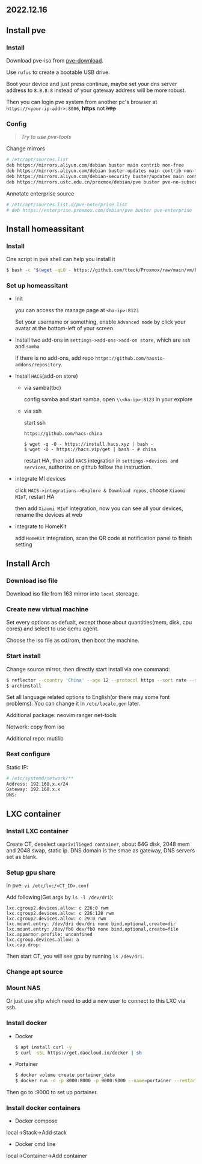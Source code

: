 2022.12.16
---

## Install pve

### Install

Download pve-iso from [pve-download](https://proxmox.com/en/downloads/category/iso-images-pve).

Use `rufus` to create a bootable USB drive.

Boot your device and just press continue, maybe set your dns server address to `8.8.8.8` instead of your gateway address will be more robust.

Then you can login pve system from another pc's browser at `https://<your-ip-addr>:8006`, **https** not ~~http~~

### Config

> *Try to use pve-tools*

Change mirrors

```bash
# /etc/apt/sources.list 
deb https://mirrors.aliyun.com/debian buster main contrib non-free
deb https://mirrors.aliyun.com/debian buster-updates main contrib non-free
deb https://mirrors.aliyun.com/debian-security buster/updates main contrib non-free # proxmox source
deb https://mirrors.ustc.edu.cn/proxmox/debian/pve buster pve-no-subscription
```

Annotate enterprise source

```bash
# /etc/apt/sources.list.d/pve-enterprise.list
# deb https://enterprise.proxmox.com/debian/pve buster pve-enterprise
```

## Install homeassitant

### Install

One script in pve shell can help you install it

```bash
$ bash -c "$(wget -qLO - https://github.com/tteck/Proxmox/raw/main/vm/haos-vm-v4.sh)"
```

### Set up homeassitant

- Init

  you can access the manage page at `<ha-ip>:8123`
  
  Set your username or something, enable `Advanced mode` by click your avatar at the bottom-left of your screen.

- Install two add-ons in `settings->add-ons->add-on store`, which are `ssh` and `samba`

  If there is no add-ons, add repo `https://github.com/hassio-addons/repository`.

- Install `HACS`(add-on store)

  - via samba(tbc)
  
    config samba and start samba, open `\\<ha-ip>:8123` in your explore

  - via ssh

    start ssh

    `https://github.com/hacs-china`

    ```
    $ wget -q -O - https://install.hacs.xyz | bash -
    $ wget -O - https://hacs.vip/get | bash - # china
    ```

    restart HA, then add `HACS` integration in `settings->devices and services`, authorize on github follow the instruction.

- integrate MI devices

  click `HACS->integrations->Explore & Download repos`, choose `Xiaomi MIoT`, restart HA

  then add `Xiaomi MIoT` integration, now you can see all your devices, rename the devices at web 

- integrate to HomeKit

  add `HomeKit` integration, scan the QR code at notification panel to finish setting

## Install Arch

### Download iso file

Download iso file from 163 mirror into `local` storeage.

### Create new virtual machine

Set every options as defualt, except those about quantities(mem, disk, cpu cores) and select to use qemu agent.

Choose the iso file as cd/rom, then boot the machine.

### Start install

Change source mirror, then directly start install via one command:

```bash
$ reflector --country 'China' --age 12 --protocol https --sort rate --save /etc/pacman.d/mirrorlist
$ archinstall
```

Set all language related options to English(or there may some font problems). You can change it in `/etc/locale.gen` later.

Additional package: neovim ranger net-tools

Network: copy from iso

Additional repo: mutilib

### Rest configure

Static IP:

```bash
# /etc/systemd/network/**
Address: 192.168.x.x/24
Gateway: 192.168.x.x
DNS: 
```

## LXC container

### Install LXC container

Create CT, deselect `unprivilieged container`, about 64G disk, 2048 mem and 2048 swap, static ip. DNS domain is the smae as gateway, DNS servers set as blank.

### Setup gpu share

In pve: `vi /etc/lxc/<CT_ID>.conf`

Add following(Get args by `ls -l /dev/dri`):
```
lxc.cgroup2.devices.allow: c 226:0 rwm
lxc.cgroup2.devices.allow: c 226:128 rwm
lxc.cgroup2.devices.allow: c 29:0 rwm
lxc.mount.entry: /dev/dri dev/dri none bind,optional,create=dir
lxc.mount.entry: /dev/fb0 dev/fb0 none bind,optional,create=file
lxc.apparmor.profile: unconfined
lxc.cgroup.devices.allow: a
lxc.cap.drop:
```

Then start CT, you will see gpu by running `ls /dev/dri`.

### Change apt source

### Mount NAS

Or just use sftp which need to add a new user to connect to this LXC via ssh.

### Install docker

- Docker

  ```bash
  $ apt install curl -y
  $ curl -sSL https://get.daocloud.io/docker | sh
  ```

- Portainer

  ```bash
  $ docker volume create portainer_data
  $ docker run -d -p 8000:8000 -p 9000:9000 --name=portainer --restart=always -v /var/run/docker.sock:/var/run/docker.sock -v portainer_data:/data portainer/portainer-ce
  ```

Then go to <docker-CT-IP>:9000 to set up portainer.

### Install docker containers

- Docker compose

local->Stack->Add stack

- Docker cmd line

local->Container->Add container 



